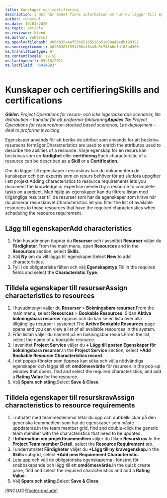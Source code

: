 ```yaml
---
title: Kunskaper och certifiering
description: I det här ämnet finns information om hur du lägger till egenskaper för färdigheter och certifiering i resurser.
author: ruhercul
ms.date: 10/01/2020
ms.topic: article
ms.reviewer: kfend
ms.author: ruhercul
ms.openlocfilehash: 966db35a4af55665105518b51e90a494db199397
ms.sourcegitcommit: 40f68387f594180af64a5e5c748b6efa188bd300
ms.translationtype: HT
ms.contentlocale: sv-SE
ms.lasthandoff: 05/10/2021
ms.locfileid: "6014093"
---
```

# <a name="skills-and-certifications"></a><span data-ttu-id="b0b9b-103">Kunskaper och certifiering</span><span class="sxs-lookup"><span data-stu-id="b0b9b-103">Skills and certifications</span></span>
<span data-ttu-id="b0b9b-104">_**Gäller:** Project Operations för resurs- och icke lagerbaserade scenarier, lite distribution – handlar för att proforma-fakturering_</span><span class="sxs-lookup"><span data-stu-id="b0b9b-104">_**Applies To:** Project Operations for resource/non-stocked based scenarios, Lite deployment - deal to proforma invoicing_</span></span>

<span data-ttu-id="b0b9b-105">Egenskaper används för att berika de attribut som används för att beskriva resursens förmågor.</span><span class="sxs-lookup"><span data-stu-id="b0b9b-105">Characteristics are used to enrich the attributes used to describe the abilities of a resource.</span></span> <span data-ttu-id="b0b9b-106">Varje egenskap för en resurs kan beskrivas som en **färdighet** eller **certifiering**.</span><span class="sxs-lookup"><span data-stu-id="b0b9b-106">Each characteristic of a resource can be described as a **Skill** or a **Certification**.</span></span>

<span data-ttu-id="b0b9b-107">Om du lägger till egenskaper i resurskrav kan du dokumentera de kunskaper och den expertis som en resurs behöver för att slutföra uppgifter i ett projekt.</span><span class="sxs-lookup"><span data-stu-id="b0b9b-107">Adding characteristics to resource requirements lets you document the knowledge or expertise needed by a resource to complete tasks on a project.</span></span> <span data-ttu-id="b0b9b-108">Med hjälp av egenskaper kan du filtrera listan med tillgängliga resurser till de resurser som har de egenskaper som krävs när du planerar resurskravet.</span><span class="sxs-lookup"><span data-stu-id="b0b9b-108">Characteristics let you filter the list of available resources to those resources that have the required characteristics when scheduling the resource requirement.</span></span>

## <a name="add-characteristics"></a><span data-ttu-id="b0b9b-109">Lägg till egenskaper</span><span class="sxs-lookup"><span data-stu-id="b0b9b-109">Add characteristics</span></span>

1. <span data-ttu-id="b0b9b-110">Från huvudmenyn öppnar du **Resurser** och i avsnittet **Resurser** väljer du **Färdigheter**.</span><span class="sxs-lookup"><span data-stu-id="b0b9b-110">From the main menu, open **Resources** and in the **Resources** section, select **Skills**.</span></span>
2. <span data-ttu-id="b0b9b-111">Välj **Ny** om du vill lägga till egenskaper.</span><span class="sxs-lookup"><span data-stu-id="b0b9b-111">Select **New** to add characteristics.</span></span>
3. <span data-ttu-id="b0b9b-112">Fyll i de obligatoriska fälten och välj **Egenskapstyp**.</span><span class="sxs-lookup"><span data-stu-id="b0b9b-112">Fill in the required fields and select the **Characteristic Type**.</span></span>

## <a name="assign-characteristics-to-resources"></a><span data-ttu-id="b0b9b-113">Tilldela egenskaper till resurser</span><span class="sxs-lookup"><span data-stu-id="b0b9b-113">Assign characteristics to resources</span></span>

1. <span data-ttu-id="b0b9b-114">I huvudmenyn väljer du **Resurser** > **Bokningsbara resurser**.</span><span class="sxs-lookup"><span data-stu-id="b0b9b-114">From the main menu, select **Resources** > **Bookable Resources**.</span></span> <span data-ttu-id="b0b9b-115">Sidan **Aktiva bokningsbara resurser** öppnas och du kan se en lista över alla tillgängliga resurser i systemet.</span><span class="sxs-lookup"><span data-stu-id="b0b9b-115">The **Active Bookable Resources** page opens and you can view a list of all available resources in the system.</span></span>
2. <span data-ttu-id="b0b9b-116">Från listan väljer du namnet på en bokningsbar resurs.</span><span class="sxs-lookup"><span data-stu-id="b0b9b-116">From the list, select the name of a bookable resource.</span></span>
3. <span data-ttu-id="b0b9b-117">I avsnittet **Project Service** väljer du **+ Lägg till posten Egenskaper för bokningsbara resurser**.</span><span class="sxs-lookup"><span data-stu-id="b0b9b-117">In the **Project Service** section, select **+Add Bookable Resource Characteristics record**.</span></span>
4. <span data-ttu-id="b0b9b-118">I det popup-fönster som öppnas kan söka och välja nödvändiga egenskaper och lägga till ett **omdömesvärde** för resursen.</span><span class="sxs-lookup"><span data-stu-id="b0b9b-118">In the pop-up window that opens, find and select the required characteristics, and add a **Rating Value** for the resource.</span></span>
5. <span data-ttu-id="b0b9b-119">Välj **Spara och stäng**.</span><span class="sxs-lookup"><span data-stu-id="b0b9b-119">Select **Save & Close**.</span></span>

## <a name="assign-characteristics-to-resource-requirements"></a><span data-ttu-id="b0b9b-120">Tilldela egenskaper till resurskrav</span><span class="sxs-lookup"><span data-stu-id="b0b9b-120">Assign characteristics to resource requirements</span></span>

1. <span data-ttu-id="b0b9b-121">i rutnätet med teammedlemmar letar du upp och dubbelklickar på den generiska teammedlem som har de egenskaper som måste uppdateras.</span><span class="sxs-lookup"><span data-stu-id="b0b9b-121">In the team member grid, find and double-click the generic team member with the characteristics that need to be updated.</span></span>
2. <span data-ttu-id="b0b9b-122">I **Information om projektteammedlem** väljer du fliken **Resurskrav**.</span><span class="sxs-lookup"><span data-stu-id="b0b9b-122">In the **Project Team member Detail**, select the **Resource Requirement** tab.</span></span>
3. <span data-ttu-id="b0b9b-123">I underrutnätet **Färdigheter** väljer du **+Lägg till ny kravegenskap.**</span><span class="sxs-lookup"><span data-stu-id="b0b9b-123">In the **Skills** subgrid, select **+Add new Requirement Characteristic.**</span></span>
4. <span data-ttu-id="b0b9b-124">Leta upp och välj de obligatoriska egenskaperna i fönstret för snabbskapande och lägg till ett **omdömesvärde**.</span><span class="sxs-lookup"><span data-stu-id="b0b9b-124">In the quick create pane, find and select the required characteristics and add a **Rating Value**.</span></span>
5. <span data-ttu-id="b0b9b-125">Välj **Spara och stäng**.</span><span class="sxs-lookup"><span data-stu-id="b0b9b-125">Select **Save & Close**.</span></span>

[!INCLUDE[footer-include](../includes/footer-banner.md)]
